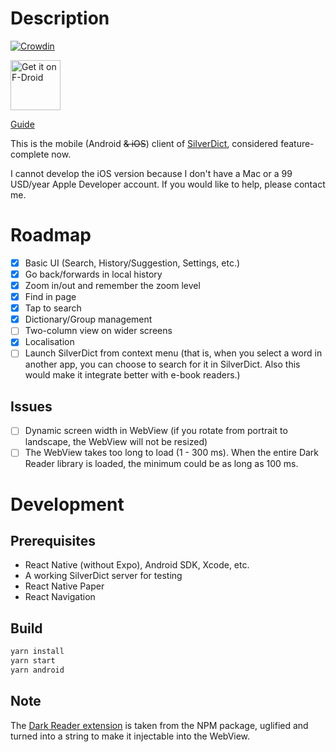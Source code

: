 # Description

[![Crowdin](https://badges.crowdin.net/silverdict-mobile/localized.svg)](https://crowdin.com/project/silverdict-mobile)

[<img src="https://fdroid.gitlab.io/artwork/badge/get-it-on.png"
	alt="Get it on F-Droid"
	height="80">](https://f-droid.org/packages/com.gmail.blandilyte.silverdict)

[Guide](https://github.com/Crissium/SilverDict/wiki/android)

This is the mobile (Android ~~& iOS~~) client of [SilverDict](https://github.com/Crissium/SilverDict), considered feature-complete now.

I cannot develop the iOS version because I don't have a Mac or a 99 USD/year Apple Developer account. If you would like to help, please contact me.

# Roadmap

- [x] Basic UI (Search, History/Suggestion, Settings, etc.)
- [x] Go back/forwards in local history
- [x] Zoom in/out and remember the zoom level
- [x] Find in page
- [x] Tap to search
- [x] Dictionary/Group management
- [ ] Two-column view on wider screens
- [x] Localisation
- [ ] Launch SilverDict from context menu (that is, when you select a word in another app, you can choose to search for it in SilverDict. Also this would make it integrate better with e-book readers.)

## Issues

- [ ] Dynamic screen width in WebView (if you rotate from portrait to landscape, the WebView will not be resized)
- [ ] The WebView takes too long to load (1 - 300 ms). When the entire Dark Reader library is loaded, the minimum could be as long as 100 ms.

# Development

## Prerequisites

- React Native (without Expo), Android SDK, Xcode, etc.
- A working SilverDict server for testing
- React Native Paper
- React Navigation

## Build

```bash
yarn install
yarn start
yarn android
```

## Note

The [Dark Reader extension](/src/components/QueryScreen/darkreader.js) is taken from the NPM package, uglified and turned into a string to make it injectable into the WebView.
